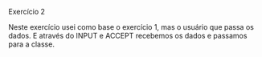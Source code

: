 Exercício 2

Neste exercício usei como base o exercício 1, mas o usuário que passa os dados. E através do INPUT e ACCEPT recebemos os dados e passamos para a classe.
